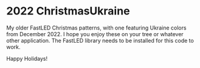 # 2022 ChristmasUkraine
My older FastLED Christmas patterns, with one featuring Ukraine colors from December 2022. I hope you enjoy these on your tree or whatever other application. The FastLED library needs to be installed for this code to work. 

Happy Holidays!
